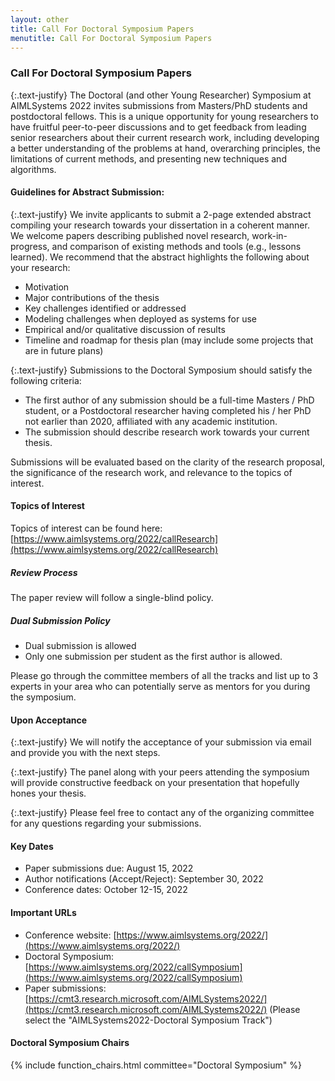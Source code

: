 ```yaml
---
layout: other
title: Call For Doctoral Symposium Papers
menutitle: Call For Doctoral Symposium Papers
---
```


### Call For Doctoral Symposium Papers
{:.text-justify}
The Doctoral (and other Young Researcher) Symposium at AIMLSystems 2022 invites submissions from Masters/PhD students and postdoctoral fellows. This is a unique opportunity for young researchers to have fruitful peer-to-peer discussions and to get feedback from leading senior researchers about their current research work, including developing a better understanding of the problems at hand, overarching principles, the limitations of current methods, and presenting new techniques and algorithms.

#### Guidelines for Abstract Submission:

{:.text-justify}
We invite applicants to submit a 2-page extended abstract compiling your research towards your dissertation in a coherent manner. We welcome papers describing published novel research, work-in-progress, and comparison of existing methods and tools (e.g., lessons learned). We recommend that the abstract highlights the following about your research:

* Motivation 
* Major contributions of the thesis
* Key challenges identified or addressed
* Modeling challenges when deployed as systems for use
* Empirical and/or qualitative discussion of results
* Timeline and roadmap for thesis plan (may include some projects that are in future plans)

{:.text-justify}
Submissions to the Doctoral Symposium should satisfy the following criteria:

* The first author of any submission should be a full-time Masters / PhD student, or a Postdoctoral researcher having completed his / her PhD not earlier than 2020, affiliated with any academic institution.
* The submission should describe research work towards your current thesis. 

Submissions will be evaluated based on the clarity of the research proposal, the significance of the research work, and relevance to the topics of interest. 


#### Topics of Interest
Topics of interest can be found here: [https://www.aimlsystems.org/2022/callResearch](https://www.aimlsystems.org/2022/callResearch)

##### Review Process
The paper review will follow a single-blind policy.

##### Dual Submission Policy
* Dual submission is allowed
* Only one submission per student as the first author is allowed.

Please go through the committee members of all the tracks and list up to 3 experts in your area who can potentially serve as mentors for you during the symposium.


#### Upon Acceptance
{:.text-justify}
We will notify the acceptance of your submission via email and provide you with the next steps.

{:.text-justify}
The panel along with your peers attending the symposium will provide constructive feedback on your presentation that hopefully hones your thesis.

{:.text-justify}
Please feel free to contact any of the organizing committee for any questions regarding your submissions.


#### Key Dates
* Paper submissions due: August 15, 2022
* Author notifications (Accept/Reject): September 30, 2022
* Conference dates: October 12-15, 2022


#### Important URLs
* Conference website: [https://www.aimlsystems.org/2022/](https://www.aimlsystems.org/2022/)
* Doctoral Symposium: [https://www.aimlsystems.org/2022/callSymposium](https://www.aimlsystems.org/2022/callSymposium)
* Paper submissions: [https://cmt3.research.microsoft.com/AIMLSystems2022/](https://cmt3.research.microsoft.com/AIMLSystems2022/) (Please select the "AIMLSystems2022-Doctoral Symposium Track")


#### Doctoral Symposium Chairs
{% include function_chairs.html committee="Doctoral Symposium" %}
